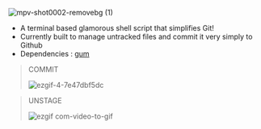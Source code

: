 ![mpv-shot0002-removebg (1)](https://user-images.githubusercontent.com/90480489/230366422-25986c2d-1de7-42dd-b0fd-ad3c225e8e3e.png)


- A terminal based glamorous shell script that simplifies Git!
- Currently built to manage untracked files and commit it very simply to Github
- Dependencies : [gum](https://github.com/charmbracelet/gum "Github: charmbracelet/gum")

> COMMIT
> 
> ![ezgif-4-7e47dbf5dc](https://user-images.githubusercontent.com/90480489/227266775-740836e5-6e64-4019-a975-36e231ef67ba.gif)

> UNSTAGE
>
> ![ezgif com-video-to-gif](https://user-images.githubusercontent.com/90480489/230363792-8b4c9a2b-eb5c-4925-a612-e98eaa62d72d.gif)
